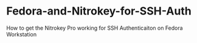 # Fedora-and-Nitrokey-for-SSH-Auth
How to get the Nitrokey Pro working for SSH Authenticaiton on Fedora Workstation
